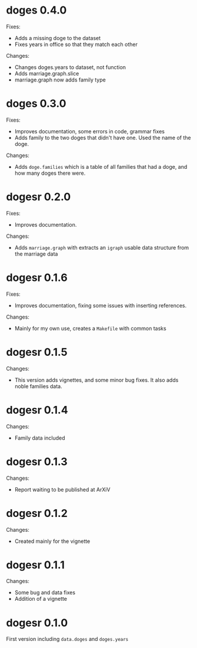 # doges 0.4.0

Fixes:
* Adds a missing doge to the dataset
* Fixes years in office so that they match each other

Changes:
* Changes doges.years to dataset, not function
* Adds marriage.graph.slice
* marriage.graph now adds family type

# doges 0.3.0

Fixes:
* Improves documentation, some errors in code, grammar fixes
* Adds family to the two doges that didn't have one. Used the name of the doge.

Changes:
* Adds `doge.families` which is a table of all families that had a doge, and how many doges there were.

# dogesr 0.2.0

Fixes:
* Improves documentation.

Changes:
* Adds `marriage.graph` with extracts an `igraph` usable data structure from the marriage data

# dogesr 0.1.6

Fixes:
* Improves documentation, fixing some issues with inserting references.

Changes:
* Mainly for my own use, creates a `Makefile` with common tasks

# dogesr 0.1.5

Changes:

* This version adds vignettes, and some minor bug fixes. It also adds noble families data.

# dogesr 0.1.4

Changes:

* Family data included

# dogesr 0.1.3

Changes:

* Report waiting to be published at ArXiV

# dogesr 0.1.2

Changes:

* Created mainly for the vignette

# dogesr 0.1.1

Changes:

* Some bug and data fixes
* Addition of a vignette

# dogesr 0.1.0

First version including `data.doges` and `doges.years`


